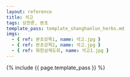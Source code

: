 ```yaml
---
layout: reference
title: 석고
tags: 상한론, 본초
template_pass: template_shanghanlun_herbs.md
imgs:
  - { ref: 본초강목1, name: 석고.jpg }
  - { ref: 본초강목2, name: 석고.jpg }
  - { ref: 화한삼재도회, name: 석고1.jpg }
---
```


{% include {{ page.template_pass }} %}
